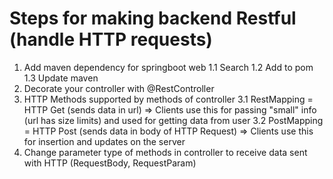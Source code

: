 # Steps for making backend Restful (handle HTTP requests)
1. Add maven dependency for springboot web
   1.1 Search 
   1.2 Add to pom
   1.3 Update maven
2. Decorate your controller with @RestController
3. HTTP Methods supported by methods of controller
   3.1 RestMapping = HTTP Get (sends data in url) => Clients use this for passing "small" info (url has size limits) and used for getting data from user
   3.2 PostMapping = HTTP Post (sends data in body of HTTP Request) => Clients use this for insertion and updates on the server
4. Change parameter type of methods in controller to receive data sent with HTTP (RequestBody, RequestParam)